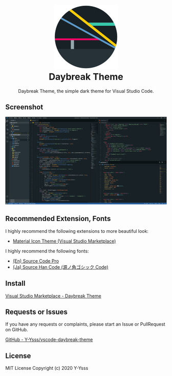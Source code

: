 
<h1 align="center">
  <a href="https://github.com/Y-Ysss/vscode-daybreak-theme">
    <img src="./icon.png" alt="theme icon" width="200px">
  </a><br>
    Daybreak Theme
</h1>
<p align="center">Daybreak Theme, the simple dark theme for Visual Studio Code.</p>
<h2>Screenshot</h2>
<img src="./Screenshot.png" alt="screenshot">

<h2>Recommended Extension, Fonts</h2>

I highly recommend the following extensions to more beautiful look:
- <a href="https://marketplace.visualstudio.com/items?itemName=PKief.material-icon-theme">Material Icon Theme (Visual Studio Marketplace)</a>


I highly recommend the following fonts:
- <a href="https://github.com/adobe-fonts/source-code-pro">(En) Source Code Pro</a>
- <a href="https://github.com/adobe-fonts/source-han-code-jp">(Ja) Source Han Code (源ノ角ゴシック Code)</a>

## Install

[Visual Studio Marketplace - Daybreak Theme](https://marketplace.visualstudio.com/items?itemName=Y-Ysss.vscode-daybreak-theme)

## Requests or Issues
If you have any requests or complaints, please start an Issue or PullRequest on GitHub.

[GitHub - Y-Ysss/vscode-daybreak-theme](https://github.com/Y-Ysss/vscode-daybreak-theme)

## License
MIT License Copyright (c) 2020 Y-Ysss